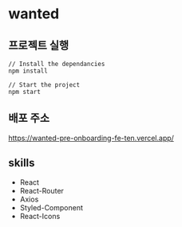 # wanted

## 프로젝트 실행

```
// Install the dependancies
npm install

// Start the project
npm start
```

## 배포 주소

https://wanted-pre-onboarding-fe-ten.vercel.app/

## skills

- React
- React-Router
- Axios
- Styled-Component
- React-Icons
